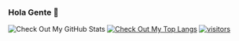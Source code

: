 ### Hola Gente 👋

![Check Out My GitHub Stats](https://github-readme-stats.vercel.app/api?username=Emmannuel&show_icons=true&theme=dark)
[![Check Out My Top Langs](https://github-readme-stats.vercel.app/api/top-langs/?username=Emmannuel)](https://github.com/anuraghazra/github-readme-stats)
[![visitors](https://profile-counter.glitch.me/Emmannuel/count.svg)](https://emmaa.ga)

<!--
**asd** is a ✨ _special_ ✨ repository because its `README.md` (this file) appears on your GitHub profile.

Here are some ideas to get you started:

- 🔭 I’m currently working on ...
- 🌱 I’m currently learning ...
- 👯 I’m looking to collaborate on ...
- 🤔 I’m looking for help with ...
- 💬 Ask me about ...
- 📫 How to reach me: ...
- 😄 Pronouns: ...
- ⚡ Fun fact: ...
-->
